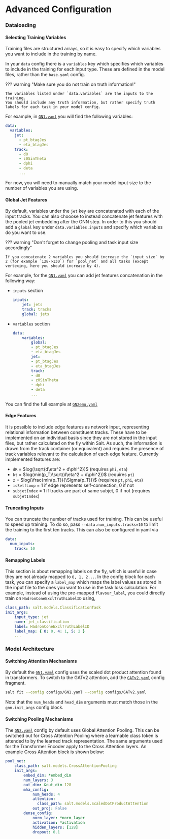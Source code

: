 # Advanced Configuration


### Dataloading

#### Selecting Training Variables

Training files are structured arrays, so it is easy to specify which variables you want to include in the training by name.

In your `data` config there is a `variables` key which specifies which variables to include in the training for each input type.
These are defined in the model files, rather than the `base.yaml` config.

??? warning "Make sure you do not train on truth information!"

    The variables listed under `data.variables` are the inputs to the training.
    You should include any truth information, but rather specify truth labels for each task in your model config.

For example, in [`GN1.yaml`]({{repo_url}}-/blob/main/salt/configs/GN1.yaml) you will find the following variables:

```yaml
data:
  variables:
    jet:
      - pt_btagJes
      - eta_btagJes
    track:
      - d0
      - z0SinTheta
      - dphi
      - deta
      ...
```

For now, you will need to manually match your model input size to the number of variables you are using.


#### Global Jet Features

By default, variables under the `jet` key are concatenated with each of the input tracks.
You can also chooose to instead concatenate jet features with the pooled jet embedding after the GNN step.
In order to this you should add a `global` key under `data.variables.inputs` and specify which variables do you want to use.

??? warning "Don't forget to change pooling and task input size accordingly"

    If you concatenate 2 variables you should increase the `input_size` by 2 (for example `128->130`) for `pool_net` and all tasks (except vertexing, here you should increase by 4).

For example, for the [`GN1.yaml`]({{repo_url}}-/blob/main/salt/configs/GN1.yaml) you can add jet features concatenation in the following way:

- `inputs` section
    ```yaml
    inputs:
        jet: jets
        track: tracks
        global: jets
    ```
- `variables` section
    ```yaml
    data:
        variables:
            global:
            - pt_btagJes
            - eta_btagJes
            jet:
            - pt_btagJes
            - eta_btagJes
            track:
            - d0
            - z0SinTheta
            - dphi
            - deta
            ...
    ```

You can find the full example at [`GN2emu.yaml`]({{repo_url}}-/blob/main/salt/configs/GN2Cat.yaml)


#### Edge Features

It is possible to include edge features as network input, representing relational information between constituent tracks. These have to be implemented on an individual basis since they are not stored in the input files, but rather calculated on the fly within Salt. As such, the information is drawn from the track container (or equivalent) and requires the presence of track variables relevant to the calculation of each edge feature. Currently implemented features are:

- `dR` = $log(\sqrt{d\eta^2 + d\phi^2})$ (requires `phi`, `eta`)
- `kt` = $log(min(p_T)\sqrt{d\eta^2 + d\phi^2})$ (requires `pt`)
- `z` = $log(\frac{min(p_T)}{\Sigma(p_T)})$ (requires `pt`, `phi`, `eta`)
- `isSelfLoop` = 1 if edge represents self-connection, 0 if not
- `subjetIndex` = 1 if tracks are part of same subjet, 0 if not (requires `subjetIndex`)


#### Truncating Inputs

You can truncate the number of tracks used for training.
This can be useful to speed up training.
To do so, pass `--data.num_inputs.tracks=10` to limit the training to the first ten tracks.
This can also be configured in yaml via

```yaml
data:
  num_inputs:
    track: 10
```

#### Remapping Labels

This section is about remapping labels on the fly, which is useful in case they are not already mapped to `0, 1, 2...`.
In the config block for each task, you can specify a `label_map` which maps the label values as stored in the input file to the ones you want to use in the task loss calculation.
For example, instead of using the pre-mapped `flavour_label`, you could directly train on `HadronConeExclTruthLabelID` using,

```yaml
class_path: salt.models.ClassificationTask
init_args:
    input_type: jet
    name: jet_classification
    label: HadronConeExclTruthLabelID
    label_map: { 0: 0, 4: 1, 5: 2 }
    ...
```



### Model Architecture

#### Switching Attention Mechanisms

By default the [`GN1.yaml`]({{repo_url}}-/blob/main/salt/configs/GN1.yaml) config uses the scaled dot product attention found in transformers.
To switch to the GATv2 attention, add the [`GATv2.yaml`]({{repo_url}}-/blob/main/salt/configs/GATv2.yaml) config fragment.

```bash
salt fit --config configs/GN1.yaml --config configs/GATv2.yaml
```

Note that the  `num_heads` and `head_dim` arguments must match those in the `gnn.init_args` config block.


#### Switching Pooling Mechanisms

The [`GN2.yaml`]({{repo_url}}-/blob/main/salt/configs/GN2.yaml) config by default uses Global Attention Pooling. This can be switched out for Cross Attention Pooling where a learnable class token is attended to by the learned track representation. The same arguments used for the Transformer Encoder apply to the Cross Attention layers. An example Cross Attention block is shown below:

```yaml
pool_net:
    class_path: salt.models.CrossAttentionPooling
    init_args:
        embed_dim: *embed_dim
        num_layers: 3
        out_dim: &out_dim 128
        mha_config:
            num_heads: 4
            attention:
              class_path: salt.models.ScaledDotProductAttention
            out_proj: False
        dense_config:
            norm_layer: *norm_layer
            activation: *activation
            hidden_layers: [128]
            dropout: 0.1

```
